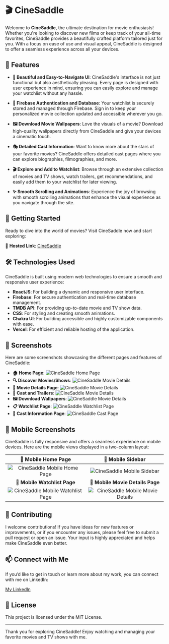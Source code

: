 # 🎬 CineSaddle

Welcome to **CineSaddle**, the ultimate destination for movie enthusiasts! Whether you're looking to discover new films or keep track of your all-time favorites, CineSaddle provides a beautifully crafted platform tailored just for you. With a focus on ease of use and visual appeal, CineSaddle is designed to offer a seamless experience across all your devices.

## 🌟 Features

- **🎨 Beautiful and Easy-to-Navigate UI**: CineSaddle's interface is not just functional but also aesthetically pleasing. Every page is designed with user experience in mind, ensuring you can easily explore and manage your watchlist without any hassle.

- **🔐 Firebase Authentication and Database**: Your watchlist is securely stored and managed through Firebase. Sign in to keep your personalized movie collection updated and accessible wherever you go.

- **🖼️ Download Movie Wallpapers**: Love the visuals of a movie? Download high-quality wallpapers directly from CineSaddle and give your devices a cinematic touch.

- **🎭 Detailed Cast Information**: Want to know more about the stars of your favorite movies? CineSaddle offers detailed cast pages where you can explore biographies, filmographies, and more.

- **🎬 Explore and Add to Watchlist**: Browse through an extensive collection of movies and TV shows, watch trailers, get recommendations, and easily add them to your watchlist for later viewing.

- **✨ Smooth Scrolling and Animations**: Experience the joy of browsing with smooth scrolling animations that enhance the visual experience as you navigate through the site.

## 🚀 Getting Started

Ready to dive into the world of movies? Visit CineSaddle now and start exploring:

🔗 **Hosted Link**: [CineSaddle](https://cine-saddle-one.vercel.app/)

## 🛠️ Technologies Used

CineSaddle is built using modern web technologies to ensure a smooth and responsive user experience:

- **ReactJS**: For building a dynamic and responsive user interface.
- **Firebase**: For secure authentication and real-time database management.
- **TMDB API**: For providing up-to-date movie and TV show data.
- **CSS**: For styling and creating smooth animations.
- **Chakra UI**: For building accessible and highly customizable components with ease.
- **Vercel**: For efficient and reliable hosting of the application.

## 📸 Screenshots

Here are some screenshots showcasing the different pages and features of CineSaddle:

- **🏠 Home Page**:
  ![CineSaddle Home Page](./screenshots/homepage.png)
- **🔍 Discover Movies/Shows**:
  ![CineSaddle Movie Details](./screenshots/discover.png)
- **📄 Movie Details Page**:
  ![CineSaddle Movie Details](./screenshots/movie-details.png)
- **🎥 Cast and Trailers**:
  ![CineSaddle Movie Details](./screenshots/movie-details-2.png)
- **🖼️ Download Wallpapers**:
  ![CineSaddle Movie Details](./screenshots/wallpapers.png)
- **📋 Watchlist Page**:
  ![CineSaddle Watchlist Page](./screenshots/watchlist.png)
- **👤 Cast Information Page**:
  ![CineSaddle Cast Page](./screenshots/cast-page.png)

## 📱 Mobile Screenshots

CineSaddle is fully responsive and offers a seamless experience on mobile devices. Here are the mobile views displayed in a two-column layout:

| **📱 Mobile Home Page** | **📱 Mobile Sidebar** |
|:----------------------:|:--------------------:|
| ![CineSaddle Mobile Home Page](./screenshots/mobile-homepage.jpg) | ![CineSaddle Mobile Sidebar](./screenshots/mobile-sidebar.jpg) |
| **📱 Mobile Watchlist Page** | **📱 Mobile Movie Details Page** |
| ![CineSaddle Mobile Watchlist Page](./screenshots/mobile-watchlist.jpg) | ![CineSaddle Mobile Movie Details](./screenshots/mobile-movie-details.jpg) |

## 🤝 Contributing

I welcome contributions! If you have ideas for new features or improvements, or if you encounter any issues, please feel free to submit a pull request or open an issue. Your input is highly appreciated and helps make CineSaddle even better.

## 📫 Connect with Me

If you’d like to get in touch or learn more about my work, you can connect with me on LinkedIn:

[My LinkedIn](https://www.linkedin.com/in/neerajsingh19/)

## 📄 License

This project is licensed under the MIT License.

---

Thank you for exploring CineSaddle! Enjoy watching and managing your favorite movies and TV shows with me.
